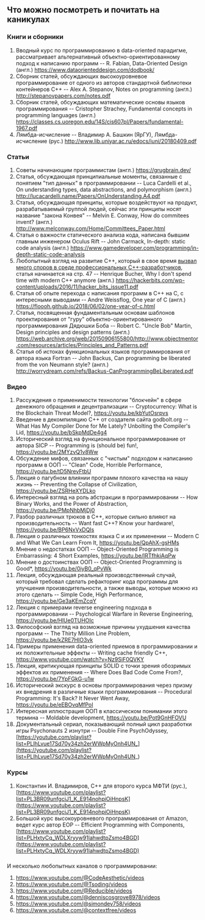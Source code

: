 ## Что можно посмотреть и почитать на каникулах

### Книги и сборники
1. Вводный курс по программированию в data-oriented парадигме, рассматривает альтернативный объектно-ориентированному подход к написанию программ -- R. Fabian, Data-Oriented Design (англ.)
https://www.dataorienteddesign.com/dodbook/
2. Сборник статей, обсуждающих высокоуровневое программирование от одного из авторов стандартной библиотеки контейнеров С++ -- Alex A. Stepanov, Notes on programming (англ.)
http://stepanovpapers.com/notes.pdf
3. Сборник статей, обсуждающих математические основы языков программирования -- Cristopher Strachey, Fundamental concepts in programming languages (англ.)
https://classes.cs.uoregon.edu/14S/cis607pl/Papers/fundamental-1967.pdf
4. Лямбда-исчисление -- Владимир А. Башкин (ЯрГУ), Лямбда-исчисление (рус.)
http://www.lib.uniyar.ac.ru/edocs/iuni/20180409.pdf

### Статьи
1. Cоветы начинающим программистам (англ.)
https://grugbrain.dev/
2. Статья, обсуждающая принципиальные моменты, связанные с понятием "тип данных" в программировании -- Luca Cardelli et al., On understanding types, data abstractions, and polymorphism (англ.)
http://lucacardelli.name/Papers/OnUnderstanding.A4.pdf
3. Статья, обсуждающая принципы, которые воздействуют на продукт, разрабатываемый группой людей, сейчас эти принципы носят название "закона Конвея" -- Melvin E. Conway, How do commitees invent? (англ.)
http://www.melconway.com/Home/Committees_Paper.html
4. Статья о важности статического анализа кода, написана бывшим главным инженером Oculus Rift -- John Carmack, In-depth: static code analysis (англ.)
https://www.gamedeveloper.com/programming/in-depth-static-code-analysis
5. Любопытный взгляд на развитие С++, который в свое время [вызвал много споров в среде профессиональных С++-разработчиков](https://news.ycombinator.com/item?id=11720659), статья начинается на стр. 47 -- Henrique Bucher, Why I don't spend time with modern C++ anymore (англ.)
https://hackerbits.com/wp-content/uploads/2016/11/hacker_bits_issue11.pdf
6. Статья об опыте перехода с написания программ в С++ на С, с интересными выводами -- Andre Weissflog, One year of C (англ.)
https://floooh.github.io/2018/06/02/one-year-of-c.html
7. Статья, посвященная фундаментальным основам шаблонов проектирования от "гуру" объектно-ориентированного программирования Дядюшки Боба -- Robert C. "Uncle Bob" Martin, Design principles and design patterns (англ.)
https://web.archive.org/web/20150906155800/http://www.objectmentor.com/resources/articles/Principles_and_Patterns.pdf
8. Статья об истоках функциональных языков программирования от автора языка Fortran -- John Backus, Can programming be liberated from the von Neumann style? (англ.)
http://worrydream.com/refs/Backus-CanProgrammingBeLiberated.pdf

### Видео
1. Рассуждения о применимости технологии "блокчейн" в сфере денежного обращения и децентрализации -- Cryptocurrency: What is the Blockchain Threat Model?,
https://youtu.be/kbYutOsrpvs
2. Введение в декомпиляцию С++ от создателя сайта godbolt.org -- What Has My Compiler Done for Me Lately? Unbolting the Compiler's Lid,
https://youtu.be/bSkpMdDe4g4
3. Исторический взгляд на функциональное программирование от автора SICP -- Programming is (should be) fun!, 
https://youtu.be/2MYzvQ1v8Ww
4. Обсуждение мифов, связанных с "чистым" подходом к написанию программ в ООП -- "Clean" Code, Horrible Performance,
https://youtu.be/tD5NrevFtbU
5. Лекция о пагубном влиянии программ плохого качества на нашу жизнь -- Preventing the Collapse of Civilization,
https://youtu.be/ZSRHeXYDLko
6. Интересный взгляд на роль абстракции в программировании -- How Binary Works, and the Power of Abstraction, 
https://youtu.be/PMpNhbMjDj0
7. Разбор различных трюков в С++, которые сильно влияют на производительность -- Want fast C++? Know your hardware!,
https://youtu.be/BP6NxVxDQIs
8. Лекция о различных тонкостях языка С и их применении -- Modern C and What We Can Learn From It,
https://youtu.be/QpAhX-gsHMs
9. Мнение о недостатках ООП -- Object-Oriented Programming is Embarrassing: 4 Short Examples,
https://youtu.be/IRTfhkiAqPw
10. Мнение о достоинствах ООП -- Object-Oriented Programming is Good*,
https://youtu.be/0iyB0_qPvWk
11. Лекция, обсуждающая реальный производственный случай, который требовал сделать рефакторинг кода программы для улучшения производительности, а также выводы, которые можно из этого сделать -- Simple Code, High Performance,
https://youtu.be/Ge3aKEmZcqY
12. Лекция с примерами reverse engineering подхода в программировании -- Psychological Warfare in Reverse Engineering,
https://youtu.be/HlUe0TUHOIc
13. Философский взгляд на возможные причины ухудшения качества программ -- The Thirty Million Line Problem,
https://youtu.be/kZRE7HIO3vk
14. Примеры применения data-oriented приемов в программировании и их положительные эффекты -- Writing cache friendly C++,
https://www.youtube.com/watch?v=Nz9SiF0QVKY
15. Лекция, критикующая принципы SOLID с точки зрения обозримых эффектов их применения -- Where Does Bad Code Come From?,
https://youtu.be/7YpFGkG-u1w
16. Исторический экскурс в основы программирования через призму их внедрения в различные языки программирования -- Procedural Programming: It's Back? It Never Went Away,
https://youtu.be/eEBOvqMfPoI
17. Интересная иллюстрация ООП в классическом понимании этого термина -- Moldable development,
https://youtu.be/Pot9GnHFOVU
18. Документальный сериал, показывающий полный цикл разработки игры Psychonauts 2 изнутри -- Double Fine PsychOdyssey,
[https://youtube.com/playlist?list=PLIhLvue17Sd70y34zh2erWWpMyOnh4UN_](https://youtube.com/playlist?list=PLIhLvue17Sd70y34zh2erWWpMyOnh4UN_)

### Курсы
1. Константин И. Владимиров, С++ для второго курса МФТИ (рус.),
[https://www.youtube.com/playlist?list=PL3BR09unfgciJ1_K_E914nohpiOiHnpsK](https://www.youtube.com/playlist?list=PL3BR09unfgciJ1_K_E914nohpiOiHnpsK)
2. Большой курс высокоуровневого программирования от Amazon, ведет курс автор EOP -- Efficient Programming with Components,
[https://www.youtube.com/playlist?list=PLHxtyCq_WDLXryyw91lahwdtpZsmo4BGD](https://www.youtube.com/playlist?list=PLHxtyCq_WDLXryyw91lahwdtpZsmo4BGD)

###
И несколько любопытных каналов о программировании:
1. https://www.youtube.com/@CodeAesthetic/videos
2. https://www.youtube.com/@Tsoding/videos
3. https://www.youtube.com/@Reducible/videos
4. https://www.youtube.com/@denniscosgrove8978/videos
5. https://www.youtube.com/@simondev758/videos
6. https://www.youtube.com/@contextfree/videos
